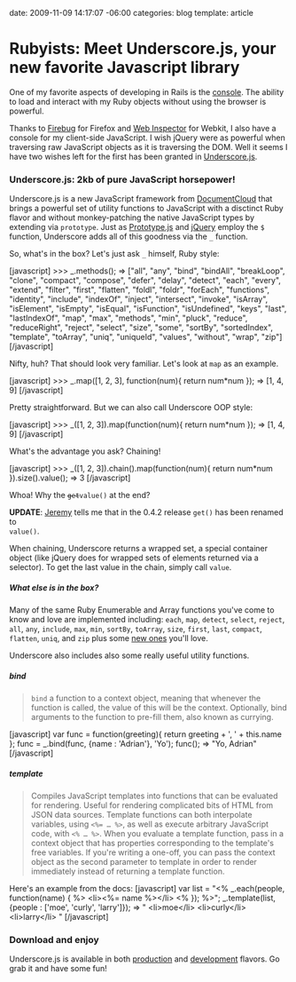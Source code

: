 date: 2009-11-09 14:17:07 -06:00
categories: blog
template: article

# Rubyists: Meet Underscore.js, your new favorite Javascript library
One of my favorite aspects of developing in Rails is the <a href="http://slash7.com/articles/2006/12/21/secrets-of-the-rails-console-ninjas">console</a>. The ability to load and interact with my Ruby objects without using the browser is powerful. 

Thanks to <a href="http://getfirebug.com/">Firebug</a> for Firefox and <a href="http://webkit.org/blog/829/web-inspector-updates/">Web Inspector</a> for Webkit, I also have a console for my client-side JavaScript. I wish jQuery were as powerful when traversing raw JavaScript objects as it is traversing the DOM. Well it seems I have two wishes left for the first has been granted in <a href="http://documentcloud.github.com/underscore">Underscore.js</a>.<!--more-->

<h3>Underscore.js: 2kb of pure JavaScript horsepower!</h3>
Underscore.js is a new JavaScript framework from <a href="http://documentcloud.org/">DocumentCloud</a> that brings a powerful set of utility functions to JavaScript with a disctinct Ruby flavor and without monkey-patching the native JavaScript types by extending via <code>prototype</code>. Just as <a href="http://prototypejs.org">Prototype.js</a> and <a href="http://jquery.com">jQuery</a> employ the <code>$</code> function, Underscore adds all of this goodness via the <code>_</code> function.

So, what's in the box? Let's just ask <code>_</code> himself, Ruby style:

[javascript]
&gt;&gt;&gt; _.methods();
=> [&quot;all&quot;, &quot;any&quot;, &quot;bind&quot;, &quot;bindAll&quot;, &quot;breakLoop&quot;, &quot;clone&quot;, &quot;compact&quot;,
 &quot;compose&quot;, &quot;defer&quot;, &quot;delay&quot;, &quot;detect&quot;, &quot;each&quot;, &quot;every&quot;, &quot;extend&quot;,
 &quot;filter&quot;, &quot;first&quot;, &quot;flatten&quot;, &quot;foldl&quot;, &quot;foldr&quot;, &quot;forEach&quot;, &quot;functions&quot;,
 &quot;identity&quot;, &quot;include&quot;, &quot;indexOf&quot;, &quot;inject&quot;, &quot;intersect&quot;, &quot;invoke&quot;,
 &quot;isArray&quot;, &quot;isElement&quot;, &quot;isEmpty&quot;, &quot;isEqual&quot;, &quot;isFunction&quot;,
 &quot;isUndefined&quot;, &quot;keys&quot;, &quot;last&quot;, &quot;lastIndexOf&quot;, &quot;map&quot;, &quot;max&quot;,
 &quot;methods&quot;, &quot;min&quot;, &quot;pluck&quot;, &quot;reduce&quot;, &quot;reduceRight&quot;, &quot;reject&quot;,
 &quot;select&quot;, &quot;size&quot;, &quot;some&quot;, &quot;sortBy&quot;, &quot;sortedIndex&quot;, &quot;template&quot;,
 &quot;toArray&quot;, &quot;uniq&quot;, &quot;uniqueId&quot;, &quot;values&quot;, &quot;without&quot;, &quot;wrap&quot;, &quot;zip&quot;]
[/javascript]

Nifty, huh? That should look very familiar. Let's look at <code>map</code> as an example.

[javascript]
&gt;&gt;&gt; _.map([1, 2, 3], function(num){ return num*num });
=> [1, 4, 9]
[/javascript]

Pretty straightforward. But we can also call Underscore OOP style:

[javascript]
&gt;&gt;&gt; _([1, 2, 3]).map(function(num){ return num*num });
=> [1, 4, 9]
[/javascript]

What's the advantage you ask? Chaining!

[javascript]
&gt;&gt;&gt; _([1, 2, 3]).chain().map(function(num){ return num*num }).size().value();
=> 3
[/javascript]

Whoa! Why the <code><del datetime="2009-11-09T21:17:46+00:00">get</del>value()</code> at the end? 

<strong>UPDATE</strong>: <a href="http://github.com/jashkenas">Jeremy</a> tells me that in the 0.4.2 release <code>get()</code> has been renamed to<code> value()</code>.

When chaining, Underscore returns a wrapped set, a special container object (like jQuery does for wrapped sets of elements returned via a selector). To get the last value in the chain, simply call <code>value</code>.

<h5>What else is in the box?</h5>
Many of the same Ruby Enumerable and Array functions you've come to know and love are implemented including: <code>each</code>, <code>map</code>, <code>detect</code>, <code>select</code>, <code>reject</code>, <code>all</code>, <code>any</code>, <code>include</code>, <code>max</code>, <code>min</code>, <code>sortBy</code>, <code>toArray</code>, <code>size</code>, <code>first</code>, <code>last</code>, <code>compact</code>, <code>flatten</code>, <code>uniq</code>, and <code>zip</code> plus some <a href="http://documentcloud.github.com/underscore/#documentation">new ones</a> you'll love.

Underscore also includes also some really useful utility functions.

<h5>bind</h5>

<blockquote><code>bind</code> a function to a context object, meaning that whenever the function is called, the value of this will be the context. Optionally, bind arguments to the function to pre-fill them, also known as currying. </blockquote>

[javascript]
var func = function(greeting){ return greeting + ', ' + this.name };
func = _.bind(func, {name : 'Adrian'}, 'Yo');
func();
=> &quot;Yo, Adrian&quot;
[/javascript]

<h5>template</h5>

<blockquote>Compiles JavaScript templates into functions that can be evaluated for rendering. Useful for rendering complicated bits of HTML from JSON data sources. Template functions can both interpolate variables, using
<code><%= … %></code>, as well as execute arbitrary JavaScript code, with <code><% … %></code>. When you evaluate a template function, pass in a context object that has properties corresponding to the template's free variables. If you're writing a one-off, you can pass the context object as the second parameter to template in order to render immediately instead of returning a template function. </blockquote>

Here's an example from the docs:
[javascript]
var list = &quot;&lt;% _.each(people, function(name) { %&gt; &lt;li&gt;&lt;%= name %&gt;&lt;/li&gt; &lt;% }); %&gt;&quot;;
_.template(list, {people : ['moe', 'curly', 'larry']});
=> &quot; &lt;li&gt;moe&lt;/li&gt; &lt;li&gt;curly&lt;/li&gt; &lt;li&gt;larry&lt;/li&gt; &quot;
[/javascript]

<h3>Download and enjoy</h3>
Underscore.js is available in both <a href="http://documentcloud.github.com/underscore/underscore-min.js">production</a> and <a href="http://documentcloud.github.com/underscore/underscore.js">development</a> flavors. Go grab it and have some fun!
